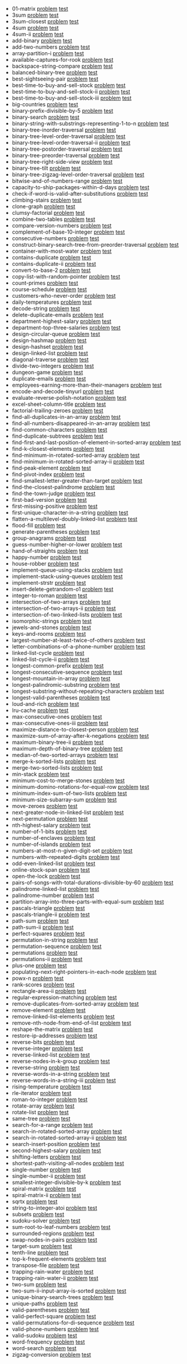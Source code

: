 
* 01-matrix [problem](./problemset/01-matrix) [test](https://leetcode.com/problems/01-matrix/) 
* 3sum [problem](./problemset/3sum) [test](https://leetcode.com/problems/3sum/) 
* 3sum-closest [problem](./problemset/3sum-closest) [test](https://leetcode.com/problems/3sum-closest/) 
* 4sum [problem](./problemset/4sum) [test](https://leetcode.com/problems/4sum/) 
* 4sum-ii [problem](./problemset/4sum-ii) [test](https://leetcode.com/problems/4sum-ii/) 
* add-binary [problem](./problemset/add-binary) [test](https://leetcode.com/problems/add-binary/) 
* add-two-numbers [problem](./problemset/add-two-numbers) [test](https://leetcode.com/problems/add-two-numbers/) 
* array-partition-i [problem](./problemset/array-partition-i) [test](https://leetcode.com/problems/array-partition-i/) 
* available-captures-for-rook [problem](./problemset/available-captures-for-rook) [test](https://leetcode.com/problems/available-captures-for-rook/) 
* backspace-string-compare [problem](./problemset/backspace-string-compare) [test](https://leetcode.com/problems/backspace-string-compare/) 
* balanced-binary-tree [problem](./problemset/balanced-binary-tree) [test](https://leetcode.com/problems/balanced-binary-tree/) 
* best-sightseeing-pair [problem](./problemset/best-sightseeing-pair) [test](https://leetcode.com/problems/best-sightseeing-pair/) 
* best-time-to-buy-and-sell-stock [problem](./problemset/best-time-to-buy-and-sell-stock) [test](https://leetcode.com/problems/best-time-to-buy-and-sell-stock/) 
* best-time-to-buy-and-sell-stock-ii [problem](./problemset/best-time-to-buy-and-sell-stock-ii) [test](https://leetcode.com/problems/best-time-to-buy-and-sell-stock-ii/) 
* best-time-to-buy-and-sell-stock-iii [problem](./problemset/best-time-to-buy-and-sell-stock-iii) [test](https://leetcode.com/problems/best-time-to-buy-and-sell-stock-iii/) 
* big-countries [problem](./problemset/big-countries) [test](https://leetcode.com/problems/big-countries/) 
* binary-prefix-divisible-by-5 [problem](./problemset/binary-prefix-divisible-by-5) [test](https://leetcode.com/problems/binary-prefix-divisible-by-5/) 
* binary-search [problem](./problemset/binary-search) [test](https://leetcode.com/problems/binary-search/) 
* binary-string-with-substrings-representing-1-to-n [problem](./problemset/binary-string-with-substrings-representing-1-to-n) [test](https://leetcode.com/problems/binary-string-with-substrings-representing-1-to-n/) 
* binary-tree-inorder-traversal [problem](./problemset/binary-tree-inorder-traversal) [test](https://leetcode.com/problems/binary-tree-inorder-traversal/) 
* binary-tree-level-order-traversal [problem](./problemset/binary-tree-level-order-traversal) [test](https://leetcode.com/problems/binary-tree-level-order-traversal/) 
* binary-tree-level-order-traversal-ii [problem](./problemset/binary-tree-level-order-traversal-ii) [test](https://leetcode.com/problems/binary-tree-level-order-traversal-ii/) 
* binary-tree-postorder-traversal [problem](./problemset/binary-tree-postorder-traversal) [test](https://leetcode.com/problems/binary-tree-postorder-traversal/) 
* binary-tree-preorder-traversal [problem](./problemset/binary-tree-preorder-traversal) [test](https://leetcode.com/problems/binary-tree-preorder-traversal/) 
* binary-tree-right-side-view [problem](./problemset/binary-tree-right-side-view) [test](https://leetcode.com/problems/binary-tree-right-side-view/) 
* binary-tree-tilt [problem](./problemset/binary-tree-tilt) [test](https://leetcode.com/problems/binary-tree-tilt/) 
* binary-tree-zigzag-level-order-traversal [problem](./problemset/binary-tree-zigzag-level-order-traversal) [test](https://leetcode.com/problems/binary-tree-zigzag-level-order-traversal/) 
* bitwise-and-of-numbers-range [problem](./problemset/bitwise-and-of-numbers-range) [test](https://leetcode.com/problems/bitwise-and-of-numbers-range/) 
* capacity-to-ship-packages-within-d-days [problem](./problemset/capacity-to-ship-packages-within-d-days) [test](https://leetcode.com/problems/capacity-to-ship-packages-within-d-days/) 
* check-if-word-is-valid-after-substitutions [problem](./problemset/check-if-word-is-valid-after-substitutions) [test](https://leetcode.com/problems/check-if-word-is-valid-after-substitutions/) 
* climbing-stairs [problem](./problemset/climbing-stairs) [test](https://leetcode.com/problems/climbing-stairs/) 
* clone-graph [problem](./problemset/clone-graph) [test](https://leetcode.com/problems/clone-graph/) 
* clumsy-factorial [problem](./problemset/clumsy-factorial) [test](https://leetcode.com/problems/clumsy-factorial/) 
* combine-two-tables [problem](./problemset/combine-two-tables) [test](https://leetcode.com/problems/combine-two-tables/) 
* compare-version-numbers [problem](./problemset/compare-version-numbers) [test](https://leetcode.com/problems/compare-version-numbers/) 
* complement-of-base-10-integer [problem](./problemset/complement-of-base-10-integer) [test](https://leetcode.com/problems/complement-of-base-10-integer/) 
* consecutive-numbers [problem](./problemset/consecutive-numbers) [test](https://leetcode.com/problems/consecutive-numbers/) 
* construct-binary-search-tree-from-preorder-traversal [problem](./problemset/construct-binary-search-tree-from-preorder-traversal) [test](https://leetcode.com/problems/construct-binary-search-tree-from-preorder-traversal/) 
* container-with-most-water [problem](./problemset/container-with-most-water) [test](https://leetcode.com/problems/container-with-most-water/) 
* contains-duplicate [problem](./problemset/contains-duplicate) [test](https://leetcode.com/problems/contains-duplicate/) 
* contains-duplicate-ii [problem](./problemset/contains-duplicate-ii) [test](https://leetcode.com/problems/contains-duplicate-ii/) 
* convert-to-base-2 [problem](./problemset/convert-to-base-2) [test](https://leetcode.com/problems/convert-to-base-2/) 
* copy-list-with-random-pointer [problem](./problemset/copy-list-with-random-pointer) [test](https://leetcode.com/problems/copy-list-with-random-pointer/) 
* count-primes [problem](./problemset/count-primes) [test](https://leetcode.com/problems/count-primes/) 
* course-schedule [problem](./problemset/course-schedule) [test](https://leetcode.com/problems/course-schedule/) 
* customers-who-never-order [problem](./problemset/customers-who-never-order) [test](https://leetcode.com/problems/customers-who-never-order/) 
* daily-temperatures [problem](./problemset/daily-temperatures) [test](https://leetcode.com/problems/daily-temperatures/) 
* decode-string [problem](./problemset/decode-string) [test](https://leetcode.com/problems/decode-string/) 
* delete-duplicate-emails [problem](./problemset/delete-duplicate-emails) [test](https://leetcode.com/problems/delete-duplicate-emails/) 
* department-highest-salary [problem](./problemset/department-highest-salary) [test](https://leetcode.com/problems/department-highest-salary/) 
* department-top-three-salaries [problem](./problemset/department-top-three-salaries) [test](https://leetcode.com/problems/department-top-three-salaries/) 
* design-circular-queue [problem](./problemset/design-circular-queue) [test](https://leetcode.com/problems/design-circular-queue/) 
* design-hashmap [problem](./problemset/design-hashmap) [test](https://leetcode.com/problems/design-hashmap/) 
* design-hashset [problem](./problemset/design-hashset) [test](https://leetcode.com/problems/design-hashset/) 
* design-linked-list [problem](./problemset/design-linked-list) [test](https://leetcode.com/problems/design-linked-list/) 
* diagonal-traverse [problem](./problemset/diagonal-traverse) [test](https://leetcode.com/problems/diagonal-traverse/) 
* divide-two-integers [problem](./problemset/divide-two-integers) [test](https://leetcode.com/problems/divide-two-integers/) 
* dungeon-game [problem](./problemset/dungeon-game) [test](https://leetcode.com/problems/dungeon-game/) 
* duplicate-emails [problem](./problemset/duplicate-emails) [test](https://leetcode.com/problems/duplicate-emails/) 
* employees-earning-more-than-their-managers [problem](./problemset/employees-earning-more-than-their-managers) [test](https://leetcode.com/problems/employees-earning-more-than-their-managers/) 
* encode-and-decode-tinyurl [problem](./problemset/encode-and-decode-tinyurl) [test](https://leetcode.com/problems/encode-and-decode-tinyurl/) 
* evaluate-reverse-polish-notation [problem](./problemset/evaluate-reverse-polish-notation) [test](https://leetcode.com/problems/evaluate-reverse-polish-notation/) 
* excel-sheet-column-title [problem](./problemset/excel-sheet-column-title) [test](https://leetcode.com/problems/excel-sheet-column-title/) 
* factorial-trailing-zeroes [problem](./problemset/factorial-trailing-zeroes) [test](https://leetcode.com/problems/factorial-trailing-zeroes/) 
* find-all-duplicates-in-an-array [problem](./problemset/find-all-duplicates-in-an-array) [test](https://leetcode.com/problems/find-all-duplicates-in-an-array/) 
* find-all-numbers-disappeared-in-an-array [problem](./problemset/find-all-numbers-disappeared-in-an-array) [test](https://leetcode.com/problems/find-all-numbers-disappeared-in-an-array/) 
* find-common-characters [problem](./problemset/find-common-characters) [test](https://leetcode.com/problems/find-common-characters/) 
* find-duplicate-subtrees [problem](./problemset/find-duplicate-subtrees) [test](https://leetcode.com/problems/find-duplicate-subtrees/) 
* find-first-and-last-position-of-element-in-sorted-array [problem](./problemset/find-first-and-last-position-of-element-in-sorted-array) [test](https://leetcode.com/problems/find-first-and-last-position-of-element-in-sorted-array/) 
* find-k-closest-elements [problem](./problemset/find-k-closest-elements) [test](https://leetcode.com/problems/find-k-closest-elements/) 
* find-minimum-in-rotated-sorted-array [problem](./problemset/find-minimum-in-rotated-sorted-array) [test](https://leetcode.com/problems/find-minimum-in-rotated-sorted-array/) 
* find-minimum-in-rotated-sorted-array-ii [problem](./problemset/find-minimum-in-rotated-sorted-array-ii) [test](https://leetcode.com/problems/find-minimum-in-rotated-sorted-array-ii/) 
* find-peak-element [problem](./problemset/find-peak-element) [test](https://leetcode.com/problems/find-peak-element/) 
* find-pivot-index [problem](./problemset/find-pivot-index) [test](https://leetcode.com/problems/find-pivot-index/) 
* find-smallest-letter-greater-than-target [problem](./problemset/find-smallest-letter-greater-than-target) [test](https://leetcode.com/problems/find-smallest-letter-greater-than-target/) 
* find-the-closest-palindrome [problem](./problemset/find-the-closest-palindrome) [test](https://leetcode.com/problems/find-the-closest-palindrome/) 
* find-the-town-judge [problem](./problemset/find-the-town-judge) [test](https://leetcode.com/problems/find-the-town-judge/) 
* first-bad-version [problem](./problemset/first-bad-version) [test](https://leetcode.com/problems/first-bad-version/) 
* first-missing-positive [problem](./problemset/first-missing-positive) [test](https://leetcode.com/problems/first-missing-positive/) 
* first-unique-character-in-a-string [problem](./problemset/first-unique-character-in-a-string) [test](https://leetcode.com/problems/first-unique-character-in-a-string/) 
* flatten-a-multilevel-doubly-linked-list [problem](./problemset/flatten-a-multilevel-doubly-linked-list) [test](https://leetcode.com/problems/flatten-a-multilevel-doubly-linked-list/) 
* flood-fill [problem](./problemset/flood-fill) [test](https://leetcode.com/problems/flood-fill/) 
* generate-parentheses [problem](./problemset/generate-parentheses) [test](https://leetcode.com/problems/generate-parentheses/) 
* group-anagrams [problem](./problemset/group-anagrams) [test](https://leetcode.com/problems/group-anagrams/) 
* guess-number-higher-or-lower [problem](./problemset/guess-number-higher-or-lower) [test](https://leetcode.com/problems/guess-number-higher-or-lower/) 
* hand-of-straights [problem](./problemset/hand-of-straights) [test](https://leetcode.com/problems/hand-of-straights/) 
* happy-number [problem](./problemset/happy-number) [test](https://leetcode.com/problems/happy-number/) 
* house-robber [problem](./problemset/house-robber) [test](https://leetcode.com/problems/house-robber/) 
* implement-queue-using-stacks [problem](./problemset/implement-queue-using-stacks) [test](https://leetcode.com/problems/implement-queue-using-stacks/) 
* implement-stack-using-queues [problem](./problemset/implement-stack-using-queues) [test](https://leetcode.com/problems/implement-stack-using-queues/) 
* implement-strstr [problem](./problemset/implement-strstr) [test](https://leetcode.com/problems/implement-strstr/) 
* insert-delete-getrandom-o1 [problem](./problemset/insert-delete-getrandom-o1) [test](https://leetcode.com/problems/insert-delete-getrandom-o1/) 
* integer-to-roman [problem](./problemset/integer-to-roman) [test](https://leetcode.com/problems/integer-to-roman/) 
* intersection-of-two-arrays [problem](./problemset/intersection-of-two-arrays) [test](https://leetcode.com/problems/intersection-of-two-arrays/) 
* intersection-of-two-arrays-ii [problem](./problemset/intersection-of-two-arrays-ii) [test](https://leetcode.com/problems/intersection-of-two-arrays-ii/) 
* intersection-of-two-linked-lists [problem](./problemset/intersection-of-two-linked-lists) [test](https://leetcode.com/problems/intersection-of-two-linked-lists/) 
* isomorphic-strings [problem](./problemset/isomorphic-strings) [test](https://leetcode.com/problems/isomorphic-strings/) 
* jewels-and-stones [problem](./problemset/jewels-and-stones) [test](https://leetcode.com/problems/jewels-and-stones/) 
* keys-and-rooms [problem](./problemset/keys-and-rooms) [test](https://leetcode.com/problems/keys-and-rooms/) 
* largest-number-at-least-twice-of-others [problem](./problemset/largest-number-at-least-twice-of-others) [test](https://leetcode.com/problems/largest-number-at-least-twice-of-others/) 
* letter-combinations-of-a-phone-number [problem](./problemset/letter-combinations-of-a-phone-number) [test](https://leetcode.com/problems/letter-combinations-of-a-phone-number/) 
* linked-list-cycle [problem](./problemset/linked-list-cycle) [test](https://leetcode.com/problems/linked-list-cycle/) 
* linked-list-cycle-ii [problem](./problemset/linked-list-cycle-ii) [test](https://leetcode.com/problems/linked-list-cycle-ii/) 
* longest-common-prefix [problem](./problemset/longest-common-prefix) [test](https://leetcode.com/problems/longest-common-prefix/) 
* longest-consecutive-sequence [problem](./problemset/longest-consecutive-sequence) [test](https://leetcode.com/problems/longest-consecutive-sequence/) 
* longest-mountain-in-array [problem](./problemset/longest-mountain-in-array) [test](https://leetcode.com/problems/longest-mountain-in-array/) 
* longest-palindromic-substring [problem](./problemset/longest-palindromic-substring) [test](https://leetcode.com/problems/longest-palindromic-substring/) 
* longest-substring-without-repeating-characters [problem](./problemset/longest-substring-without-repeating-characters) [test](https://leetcode.com/problems/longest-substring-without-repeating-characters/) 
* longest-valid-parentheses [problem](./problemset/longest-valid-parentheses) [test](https://leetcode.com/problems/longest-valid-parentheses/) 
* loud-and-rich [problem](./problemset/loud-and-rich) [test](https://leetcode.com/problems/loud-and-rich/) 
* lru-cache [problem](./problemset/lru-cache) [test](https://leetcode.com/problems/lru-cache/) 
* max-consecutive-ones [problem](./problemset/max-consecutive-ones) [test](https://leetcode.com/problems/max-consecutive-ones/) 
* max-consecutive-ones-iii [problem](./problemset/max-consecutive-ones-iii) [test](https://leetcode.com/problems/max-consecutive-ones-iii/) 
* maximize-distance-to-closest-person [problem](./problemset/maximize-distance-to-closest-person) [test](https://leetcode.com/problems/maximize-distance-to-closest-person/) 
* maximize-sum-of-array-after-k-negations [problem](./problemset/maximize-sum-of-array-after-k-negations) [test](https://leetcode.com/problems/maximize-sum-of-array-after-k-negations/) 
* maximum-binary-tree-ii [problem](./problemset/maximum-binary-tree-ii) [test](https://leetcode.com/problems/maximum-binary-tree-ii/) 
* maximum-depth-of-binary-tree [problem](./problemset/maximum-depth-of-binary-tree) [test](https://leetcode.com/problems/maximum-depth-of-binary-tree/) 
* median-of-two-sorted-arrays [problem](./problemset/median-of-two-sorted-arrays) [test](https://leetcode.com/problems/median-of-two-sorted-arrays/) 
* merge-k-sorted-lists [problem](./problemset/merge-k-sorted-lists) [test](https://leetcode.com/problems/merge-k-sorted-lists/) 
* merge-two-sorted-lists [problem](./problemset/merge-two-sorted-lists) [test](https://leetcode.com/problems/merge-two-sorted-lists/) 
* min-stack [problem](./problemset/min-stack) [test](https://leetcode.com/problems/min-stack/) 
* minimum-cost-to-merge-stones [problem](./problemset/minimum-cost-to-merge-stones) [test](https://leetcode.com/problems/minimum-cost-to-merge-stones/) 
* minimum-domino-rotations-for-equal-row [problem](./problemset/minimum-domino-rotations-for-equal-row) [test](https://leetcode.com/problems/minimum-domino-rotations-for-equal-row/) 
* minimum-index-sum-of-two-lists [problem](./problemset/minimum-index-sum-of-two-lists) [test](https://leetcode.com/problems/minimum-index-sum-of-two-lists/) 
* minimum-size-subarray-sum [problem](./problemset/minimum-size-subarray-sum) [test](https://leetcode.com/problems/minimum-size-subarray-sum/) 
* move-zeroes [problem](./problemset/move-zeroes) [test](https://leetcode.com/problems/move-zeroes/) 
* next-greater-node-in-linked-list [problem](./problemset/next-greater-node-in-linked-list) [test](https://leetcode.com/problems/next-greater-node-in-linked-list/) 
* next-permutation [problem](./problemset/next-permutation) [test](https://leetcode.com/problems/next-permutation/) 
* nth-highest-salary [problem](./problemset/nth-highest-salary) [test](https://leetcode.com/problems/nth-highest-salary/) 
* number-of-1-bits [problem](./problemset/number-of-1-bits) [test](https://leetcode.com/problems/number-of-1-bits/) 
* number-of-enclaves [problem](./problemset/number-of-enclaves) [test](https://leetcode.com/problems/number-of-enclaves/) 
* number-of-islands [problem](./problemset/number-of-islands) [test](https://leetcode.com/problems/number-of-islands/) 
* numbers-at-most-n-given-digit-set [problem](./problemset/numbers-at-most-n-given-digit-set) [test](https://leetcode.com/problems/numbers-at-most-n-given-digit-set/) 
* numbers-with-repeated-digits [problem](./problemset/numbers-with-repeated-digits) [test](https://leetcode.com/problems/numbers-with-repeated-digits/) 
* odd-even-linked-list [problem](./problemset/odd-even-linked-list) [test](https://leetcode.com/problems/odd-even-linked-list/) 
* online-stock-span [problem](./problemset/online-stock-span) [test](https://leetcode.com/problems/online-stock-span/) 
* open-the-lock [problem](./problemset/open-the-lock) [test](https://leetcode.com/problems/open-the-lock/) 
* pairs-of-songs-with-total-durations-divisible-by-60 [problem](./problemset/pairs-of-songs-with-total-durations-divisible-by-60) [test](https://leetcode.com/problems/pairs-of-songs-with-total-durations-divisible-by-60/) 
* palindrome-linked-list [problem](./problemset/palindrome-linked-list) [test](https://leetcode.com/problems/palindrome-linked-list/) 
* palindrome-number [problem](./problemset/palindrome-number) [test](https://leetcode.com/problems/palindrome-number/) 
* partition-array-into-three-parts-with-equal-sum [problem](./problemset/partition-array-into-three-parts-with-equal-sum) [test](https://leetcode.com/problems/partition-array-into-three-parts-with-equal-sum/) 
* pascals-triangle [problem](./problemset/pascals-triangle) [test](https://leetcode.com/problems/pascals-triangle/) 
* pascals-triangle-ii [problem](./problemset/pascals-triangle-ii) [test](https://leetcode.com/problems/pascals-triangle-ii/) 
* path-sum [problem](./problemset/path-sum) [test](https://leetcode.com/problems/path-sum/) 
* path-sum-ii [problem](./problemset/path-sum-ii) [test](https://leetcode.com/problems/path-sum-ii/) 
* perfect-squares [problem](./problemset/perfect-squares) [test](https://leetcode.com/problems/perfect-squares/) 
* permutation-in-string [problem](./problemset/permutation-in-string) [test](https://leetcode.com/problems/permutation-in-string/) 
* permutation-sequence [problem](./problemset/permutation-sequence) [test](https://leetcode.com/problems/permutation-sequence/) 
* permutations [problem](./problemset/permutations) [test](https://leetcode.com/problems/permutations/) 
* permutations-ii [problem](./problemset/permutations-ii) [test](https://leetcode.com/problems/permutations-ii/) 
* plus-one [problem](./problemset/plus-one) [test](https://leetcode.com/problems/plus-one/) 
* populating-next-right-pointers-in-each-node [problem](./problemset/populating-next-right-pointers-in-each-node) [test](https://leetcode.com/problems/populating-next-right-pointers-in-each-node/) 
* powx-n [problem](./problemset/powx-n) [test](https://leetcode.com/problems/powx-n/) 
* rank-scores [problem](./problemset/rank-scores) [test](https://leetcode.com/problems/rank-scores/) 
* rectangle-area-ii [problem](./problemset/rectangle-area-ii) [test](https://leetcode.com/problems/rectangle-area-ii/) 
* regular-expression-matching [problem](./problemset/regular-expression-matching) [test](https://leetcode.com/problems/regular-expression-matching/) 
* remove-duplicates-from-sorted-array [problem](./problemset/remove-duplicates-from-sorted-array) [test](https://leetcode.com/problems/remove-duplicates-from-sorted-array/) 
* remove-element [problem](./problemset/remove-element) [test](https://leetcode.com/problems/remove-element/) 
* remove-linked-list-elements [problem](./problemset/remove-linked-list-elements) [test](https://leetcode.com/problems/remove-linked-list-elements/) 
* remove-nth-node-from-end-of-list [problem](./problemset/remove-nth-node-from-end-of-list) [test](https://leetcode.com/problems/remove-nth-node-from-end-of-list/) 
* reshape-the-matrix [problem](./problemset/reshape-the-matrix) [test](https://leetcode.com/problems/reshape-the-matrix/) 
* restore-ip-addresses [problem](./problemset/restore-ip-addresses) [test](https://leetcode.com/problems/restore-ip-addresses/) 
* reverse-bits [problem](./problemset/reverse-bits) [test](https://leetcode.com/problems/reverse-bits/) 
* reverse-integer [problem](./problemset/reverse-integer) [test](https://leetcode.com/problems/reverse-integer/) 
* reverse-linked-list [problem](./problemset/reverse-linked-list) [test](https://leetcode.com/problems/reverse-linked-list/) 
* reverse-nodes-in-k-group [problem](./problemset/reverse-nodes-in-k-group) [test](https://leetcode.com/problems/reverse-nodes-in-k-group/) 
* reverse-string [problem](./problemset/reverse-string) [test](https://leetcode.com/problems/reverse-string/) 
* reverse-words-in-a-string [problem](./problemset/reverse-words-in-a-string) [test](https://leetcode.com/problems/reverse-words-in-a-string/) 
* reverse-words-in-a-string-iii [problem](./problemset/reverse-words-in-a-string-iii) [test](https://leetcode.com/problems/reverse-words-in-a-string-iii/) 
* rising-temperature [problem](./problemset/rising-temperature) [test](https://leetcode.com/problems/rising-temperature/) 
* rle-iterator [problem](./problemset/rle-iterator) [test](https://leetcode.com/problems/rle-iterator/) 
* roman-to-integer [problem](./problemset/roman-to-integer) [test](https://leetcode.com/problems/roman-to-integer/) 
* rotate-array [problem](./problemset/rotate-array) [test](https://leetcode.com/problems/rotate-array/) 
* rotate-list [problem](./problemset/rotate-list) [test](https://leetcode.com/problems/rotate-list/) 
* same-tree [problem](./problemset/same-tree) [test](https://leetcode.com/problems/same-tree/) 
* search-for-a-range [problem](./problemset/search-for-a-range) [test](https://leetcode.com/problems/search-for-a-range/) 
* search-in-rotated-sorted-array [problem](./problemset/search-in-rotated-sorted-array) [test](https://leetcode.com/problems/search-in-rotated-sorted-array/) 
* search-in-rotated-sorted-array-ii [problem](./problemset/search-in-rotated-sorted-array-ii) [test](https://leetcode.com/problems/search-in-rotated-sorted-array-ii/) 
* search-insert-position [problem](./problemset/search-insert-position) [test](https://leetcode.com/problems/search-insert-position/) 
* second-highest-salary [problem](./problemset/second-highest-salary) [test](https://leetcode.com/problems/second-highest-salary/) 
* shifting-letters [problem](./problemset/shifting-letters) [test](https://leetcode.com/problems/shifting-letters/) 
* shortest-path-visiting-all-nodes [problem](./problemset/shortest-path-visiting-all-nodes) [test](https://leetcode.com/problems/shortest-path-visiting-all-nodes/) 
* single-number [problem](./problemset/single-number) [test](https://leetcode.com/problems/single-number/) 
* single-number-ii [problem](./problemset/single-number-ii) [test](https://leetcode.com/problems/single-number-ii/) 
* smallest-integer-divisible-by-k [problem](./problemset/smallest-integer-divisible-by-k) [test](https://leetcode.com/problems/smallest-integer-divisible-by-k/) 
* spiral-matrix [problem](./problemset/spiral-matrix) [test](https://leetcode.com/problems/spiral-matrix/) 
* spiral-matrix-ii [problem](./problemset/spiral-matrix-ii) [test](https://leetcode.com/problems/spiral-matrix-ii/) 
* sqrtx [problem](./problemset/sqrtx) [test](https://leetcode.com/problems/sqrtx/) 
* string-to-integer-atoi [problem](./problemset/string-to-integer-atoi) [test](https://leetcode.com/problems/string-to-integer-atoi/) 
* subsets [problem](./problemset/subsets) [test](https://leetcode.com/problems/subsets/) 
* sudoku-solver [problem](./problemset/sudoku-solver) [test](https://leetcode.com/problems/sudoku-solver/) 
* sum-root-to-leaf-numbers [problem](./problemset/sum-root-to-leaf-numbers) [test](https://leetcode.com/problems/sum-root-to-leaf-numbers/) 
* surrounded-regions [problem](./problemset/surrounded-regions) [test](https://leetcode.com/problems/surrounded-regions/) 
* swap-nodes-in-pairs [problem](./problemset/swap-nodes-in-pairs) [test](https://leetcode.com/problems/swap-nodes-in-pairs/) 
* target-sum [problem](./problemset/target-sum) [test](https://leetcode.com/problems/target-sum/) 
* tenth-line [problem](./problemset/tenth-line) [test](https://leetcode.com/problems/tenth-line/) 
* top-k-frequent-elements [problem](./problemset/top-k-frequent-elements) [test](https://leetcode.com/problems/top-k-frequent-elements/) 
* transpose-file [problem](./problemset/transpose-file) [test](https://leetcode.com/problems/transpose-file/) 
* trapping-rain-water [problem](./problemset/trapping-rain-water) [test](https://leetcode.com/problems/trapping-rain-water/) 
* trapping-rain-water-ii [problem](./problemset/trapping-rain-water-ii) [test](https://leetcode.com/problems/trapping-rain-water-ii/) 
* two-sum [problem](./problemset/two-sum) [test](https://leetcode.com/problems/two-sum/) 
* two-sum-ii-input-array-is-sorted [problem](./problemset/two-sum-ii-input-array-is-sorted) [test](https://leetcode.com/problems/two-sum-ii-input-array-is-sorted/) 
* unique-binary-search-trees [problem](./problemset/unique-binary-search-trees) [test](https://leetcode.com/problems/unique-binary-search-trees/) 
* unique-paths [problem](./problemset/unique-paths) [test](https://leetcode.com/problems/unique-paths/) 
* valid-parentheses [problem](./problemset/valid-parentheses) [test](https://leetcode.com/problems/valid-parentheses/) 
* valid-perfect-square [problem](./problemset/valid-perfect-square) [test](https://leetcode.com/problems/valid-perfect-square/) 
* valid-permutations-for-di-sequence [problem](./problemset/valid-permutations-for-di-sequence) [test](https://leetcode.com/problems/valid-permutations-for-di-sequence/) 
* valid-phone-numbers [problem](./problemset/valid-phone-numbers) [test](https://leetcode.com/problems/valid-phone-numbers/) 
* valid-sudoku [problem](./problemset/valid-sudoku) [test](https://leetcode.com/problems/valid-sudoku/) 
* word-frequency [problem](./problemset/word-frequency) [test](https://leetcode.com/problems/word-frequency/) 
* word-search [problem](./problemset/word-search) [test](https://leetcode.com/problems/word-search/) 
* zigzag-conversion [problem](./problemset/zigzag-conversion) [test](https://leetcode.com/problems/zigzag-conversion/) 
